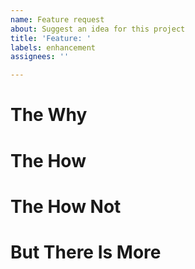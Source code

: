 ```yaml
---
name: Feature request
about: Suggest an idea for this project
title: 'Feature: '
labels: enhancement
assignees: ''

---
```

<!-- 

Before you get started, read this first!

 -> Have you made sure you are running on the latest version?
 -> Has no one else already requested this feature? Also check the closed issues.

If none of these apply, you can indeed submit a feature request.
-->

# The Why
<!-- 
All features have a reason for needing to exist. What is the thing you are trying to do?
Is that thing currently impossible or just very unwieldy, slow or unnecessarily complex?
-->

# The How
<!--
How do you imagine the solution? Ideally include some code samples of how you think it should
work from a user perspective.
-->

# The How Not
<!--
Take some time to consider some alternatives. Are there any other solutions with caveats that 
made you choose your solution?
-->

# But There Is More
<!--
Is there additional context? Are you in some hurry for a certain reason? Are you willing to
contribute the solution via PR yourself?
-->
